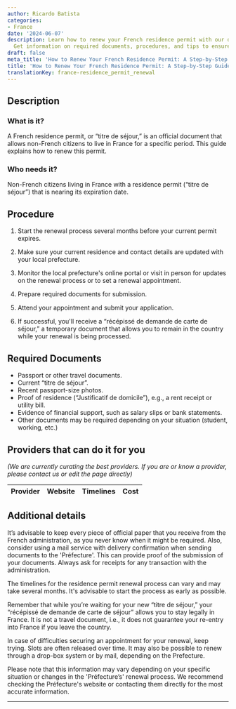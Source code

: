 ```yaml
---
author: Ricardo Batista
categories:
- France
date: '2024-06-07'
description: Learn how to renew your French residence permit with our detailed guide.
  Get information on required documents, procedures, and tips to ensure a smooth process.
draft: false
meta_title: 'How to Renew Your French Residence Permit: A Step-by-Step Guide'
title: 'How to Renew Your French Residence Permit: A Step-by-Step Guide'
translationKey: france-residence_permit_renewal
---
```


## Description

### What is it?
A French residence permit, or “titre de séjour,” is an official document that allows non-French citizens to live in France for a specific period. This guide explains how to renew this permit.

### Who needs it?
Non-French citizens living in France with a residence permit (“titre de séjour”) that is nearing its expiration date. 

## Procedure

1. Start the renewal process several months before your current permit expires. 

2. Make sure your current residence and contact details are updated with your local prefecture. 

3. Monitor the local prefecture's online portal or visit in person for updates on the renewal process or to set a renewal appointment.

4. Prepare required documents for submission.

5. Attend your appointment and submit your application.

6. If successful, you'll receive a “récépissé de demande de carte de séjour,” a temporary document that allows you to remain in the country while your renewal is being processed.

## Required Documents

- Passport or other travel documents.
- Current “titre de séjour”.
- Recent passport-size photos.
- Proof of residence (“Justificatif de domicile”), e.g., a rent receipt or utility bill.
- Evidence of financial support, such as salary slips or bank statements.
- Other documents may be required depending on your situation (student, working, etc.)

## Providers that can do it for you

_(We are currently curating the best providers. If you are or know a provider, please contact us or edit the page directly)_

| Provider        |     Website     |     Timelines    |       Cost      |
| --------------- | --------------- |  :-------------: | :-------------: |

## Additional details
It’s advisable to keep every piece of official paper that you receive from the French administration, as you never know when it might be required. Also, consider using a mail service with delivery confirmation when sending documents to the 'Préfecture'. This can provide proof of the submission of your documents. Always ask for receipts for any transaction with the administration.

The timelines for the residence permit renewal process can vary and may take several months. It's advisable to start the process as early as possible. 

Remember that while you’re waiting for your new “titre de séjour,” your “récépissé de demande de carte de séjour” allows you to stay legally in France. It is not a travel document, i.e., it does not guarantee your re-entry into France if you leave the country.

In case of difficulties securing an appointment for your renewal, keep trying. Slots are often released over time. It may also be possible to renew through a drop-box system or by mail, depending on the Prefecture. 

Please note that this information may vary depending on your specific situation or changes in the 'Préfecture’s' renewal process. We recommend checking the Préfecture's website or contacting them directly for the most accurate information.

---

